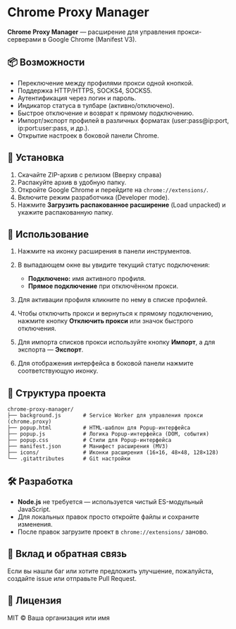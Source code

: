 # Chrome Proxy Manager

**Chrome Proxy Manager** — расширение для управления прокси-серверами в Google Chrome (Manifest V3).

## 📦 Возможности

-   Переключение между профилями прокси одной кнопкой.
-   Поддержка HTTP/HTTPS, SOCKS4, SOCKS5.
-   Аутентификация через логин и пароль.
-   Индикатор статуса в тулбаре (активно/отключено).
-   Быстрое отключение и возврат к прямому подключению.
-   Импорт/экспорт профилей в различных форматах (user\:pass\@ip\:port, ip\:port\:user\:pass, и др.).
-   Открытие настроек в боковой панели Chrome.

## 🚀 Установка

1. Скачайте ZIP-архив с релизом (Вверху справа)
2. Распакуйте архив в удобную папку.
3. Откройте Google Chrome и перейдите на `chrome://extensions/`.
4. Включите режим разработчика (Developer mode).
5. Нажмите **Загрузить распакованное расширение** (Load unpacked) и укажите распакованную папку.

## 🎯 Использование

1. Нажмите на иконку расширения в панели инструментов.
2. В выпадающем окне вы увидите текущий статус подключения:

    - **Подключено:** имя активного профиля.
    - **Прямое подключение** при отключённом прокси.

3. Для активации профиля кликните по нему в списке профилей.
4. Чтобы отключить прокси и вернуться к прямому подключению, нажмите кнопку **Отключить прокси** или значок быстрого отключения.
5. Для импорта списков прокси используйте кнопку **Импорт**, а для экспорта — **Экспорт**.
6. Для отображения интерфейса в боковой панели нажмите соответствующую иконку.

## 📁 Структура проекта

```
chrome-proxy-manager/
├── background.js       # Service Worker для управления прокси (chrome.proxy)
├── popup.html          # HTML-шаблон для Popup-интерфейса
├── popup.js            # Логика Popup-интерфейса (DOM, события)
├── popup.css           # Стили для Popup-интерфейса
├── manifest.json       # Манифест расширения (MV3)
├── icons/              # Иконки расширения (16×16, 48×48, 128×128)
└── .gitattributes      # Git настройки
```

## 🛠️ Разработка

-   **Node.js** не требуется — используется чистый ES-модульный JavaScript.
-   Для локальных правок просто откройте файлы и сохраните изменения.
-   После правок загрузите проект в `chrome://extensions/` заново.

## 🤝 Вклад и обратная связь

Если вы нашли баг или хотите предложить улучшение, пожалуйста, создайте issue или отправьте Pull Request.

## 📄 Лицензия

MIT © Ваша организация или имя
